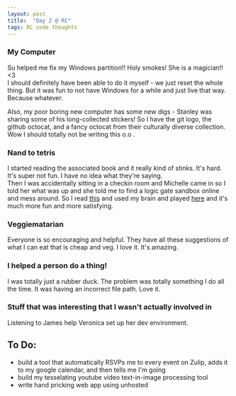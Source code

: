 ```yaml
---
layout: post
title:  "Day 2 @ RC"
tags: RC code thoughts
---
```


### My Computer

Su helped me fix my Windows partition!! Holy smokes! She is a magician!! <3  
I should definitely have been able to do it myself - we just reset the whole thing. But it was fun to not have Windows for a while and just live that way. Because whatever.  

Also, my poor boring new computer has some new digs - Stanley was sharing some of his long-collected stickers! So I have the git logo, the github octocat, and a fancy octocat from their culturally diverse collection. Wow I should totally not be writing this o.o .

### Nand to tetris

I started reading the associated book and it really kind of stinks. It's hard. It's super not fun. I have no idea what they're saying.  
Then I was accidentally sitting in a checkin room and Michelle came in so I told her what was up and she told me to find a logic gate sandbox online and mess around. So I read [this](http://whatis.techtarget.com/definition/logic-gate-AND-OR-XOR-NOT-NAND-NOR-and-XNOR) and used my brain and played [here](http://www.neuroproductions.be/logic-lab/) and it's much more fun and more satisfying.

### Veggiematarian

Everyone is so encouraging and helpful. They have all these suggestions of what I can eat that is cheap and veg. I love it. It's amazing.

### I helped a person do a thing!

I was totally just a rubber duck. The problem was totally something I do all the time. It was having an incorrect file path. Love it.

### Stuff that was interesting that I wasn't actually involved in

Listening to James help Veronica set up her dev environment.

## To Do:  
- build a tool that automatically RSVPs me to every event on Zulip, adds it to my google calendar, and then tells me I'm going
- build my tesselating youtube video text-in-image processing tool
- write hand pricking web app using unhosted

